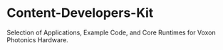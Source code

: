 # Content-Developers-Kit
Selection of Applications, Example Code, and Core Runtimes for Voxon Photonics Hardware.
